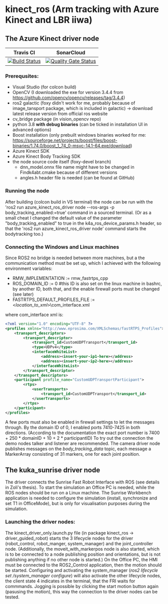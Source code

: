 # kinect_ros (Arm tracking with Azure Kinect and LBR iiwa)
## The Azure Kinect driver node

Travis CI | SonarCloud
------------| ---------------
[![Build Status](https://api.travis-ci.com/kroshu/kinect_ros.svg?branch=main)](https://app.travis-ci.com/github/kroshu/kinect_ros) | [![Quality Gate Status](https://sonarcloud.io/api/project_badges/measure?project=kroshu_kinect_ros&metric=alert_status)](https://sonarcloud.io/dashboard?id=kroshu_kinect_ros)

### Prerequsites:
- Visual Studio (for colcon build)
- OpenCV (I downloaded the exe for version 3.4.4 from https://github.com/opencv/opencv/releases/tag/3.4.4)
- ros2 galactic (foxy didn't work for me, probably because of image_tansport package, which is included in galactic) -> download latest release version from official ros website
- cv_bridge package (in vision_opencv repo)
- python 3.8 **with debug binaries** (can be ticked in installation UI in advanced options)
- Boost installation (only prebuilt windows binaries worked for me: https://sourceforge.net/projects/boost/files/boost-binaries/1.74.0/boost_1_74_0-msvc-14.1-64.exe/download)
- Azure Kinect SDK
- Azure Kinect Body Tracking SDK
- the node source code itself (foxy-devel branch)
    - dnn_model.onnx file name might have to be changed in Findk4abt.cmake because of different versions
    - angles.h header file is needed (can be found at GitHub)

### Running the node
After building (colcon build in VS terminal) the node can be run with the 'ros2 run azure_kinect_ros_driver node --ros-args -p body_tracking_enabled:=true' command in a sourced terminal. (Or as a small cheat I changed the default value of the parameter "body_tracking_enabled" to true in the k4a_ros_device_params.h header, so that the 'ros2 run azure_kinect_ros_driver node' command starts the bodytracking too.)

### Connecting the Windows and Linux machines
Since ROS2 no bridge is needed between more machines, but a the communication method must be set up, which I achieved with the following environment variables:
- RMW_IMPLEMENTATION := rmw_fastrtps_cpp
- ROS_DOMAIN_ID := 0 #this ID is also set on the linux machine in bashrc, by another ID, both that, and the enable firewall ports must be changed (see later)
- FASTRTPS_DEFAULT_PROFILES_FILE := <*location_to_xml*>\com_interface.xml

where com_interface xml is:
```xml
<?xml version="1.0" encoding="UTF-8" ?>
<profiles xmlns="http://www.eprosima.com/XMLSchemas/fastRTPS_Profiles">
    <transport_descriptors>
        <transport_descriptor>
            <transport_id>CustomUDPTransport</transport_id>
            <type>UDPv4</type>
            <interfaceWhiteList>
                <address><insert-your-ip1-here></address>
				<address><insert-your-ip2-here></address>
            </interfaceWhiteList>
        </transport_descriptor>
    </transport_descriptors>
    <participant profile_name="CustomUDPTransportParticipant">
        <rtps>
            <userTransports>
                <transport_id>CustomUDPTransport</transport_id>
            </userTransports>
        </rtps>
    </participant>
</profiles>
```

A few ports must also be enabled in firewall settings to let the messages through. By the domain ID of 0, I enabled ports 7410-7425 in both directions. (According to the documentation the exact port number is 7400 + 250 * domainID + 10 + 2 * participantID)
To try out the connection the demo nodes talker and listener are recommended.
The camera driver node publishes messages on the *body_tracking_data* topic, each message a MarkerArray consisting of 31 markers, one for each joint position.

## The kuka_sunrise driver node

The driver connects the Sunrise Fast Robot Interface with ROS (see details in Zoli's thesis). To start the simulation an Office PC is needed, while the ROS nodes should be run on a Linux machine. The Sunrise Workbench application is needed to configure the simulation (install, synchronize and set T1 in OfficeMode), but is only for visualisation purposes during the simulation.

### Launching the driver nodes: 

The kinect_driver_only.launch.py file (in package kinect_ros -> driver_guided_robot) starts the 3 lifecycle nodes for the driver (robot_control, robot_manger, system_manager) and the joint_controller node. (Additionally, the moveit_with_markerpos node is also started, which is to be connected to a node publishing position and orientations, but is not publishing anything if no other node is started.)
On the Office PC, the HMI must be connected to the ROS2_Control application, then the motion should be started. 
Configuring and activating the system_manager (*ros2 lifecycle set /system_manager configure*)  will also activate the other lifecycle nodes, the client state 4 indicates in  the terminal, that the FRI waits for commmands. Jogging is possible by clicking the start motion button again (pasusing the motion), this way the connection to the driver nodes can be tested.
